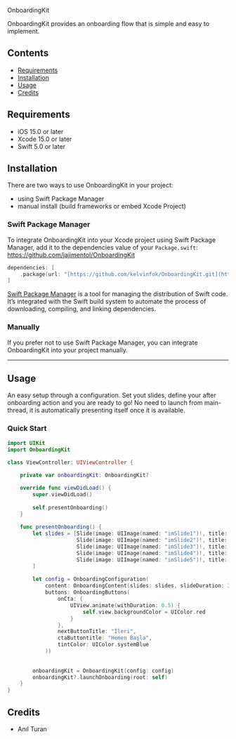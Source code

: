 OnboardingKit

OnboardingKit provides an onboarding flow that is simple and easy to implement.

## Contents

- [Requirements](#requirements)
- [Installation](#installation)
- [Usage](#usage)
- [Credits](#credits)

## Requirements

- iOS 15.0 or later
- Xcode 15.0 or later
- Swift 5.0 or later


## Installation
There are two ways to use OnboardingKit in your project:
- using Swift Package Manager
- manual install (build frameworks or embed Xcode Project)

### Swift Package Manager

To integrate OnboardingKit into your Xcode project using Swift Package Manager, add it to the dependencies value of your `Package.swift`:
https://github.com/jajimentol/OnboardingKit
```swift
dependencies: [
    .package(url: "[https://github.com/kelvinfok/OnboardingKit.git](https://github.com/jajimentol/OnboardingKit)", .upToNextMajor(from: "1.0.0"))
]
```

[Swift Package Manager](https://swift.org/package-manager/) is a tool for managing the distribution of Swift code. It’s integrated with the Swift build system to automate the process of downloading, compiling, and linking dependencies.

### Manually

If you prefer not to use Swift Package Manager, you can integrate OnboardingKit into your project manually.

---

## Usage

An easy setup through a configuration. Set yout slides, define your after onboarding action and you are ready to go!
No need to launch from main-thread, it is automatically presenting itself once it is available.

### Quick Start

```swift
import UIKit
import OnboardingKit

class ViewController: UIViewController {
    
    private var onboardingKit: OnboardingKit?

    override func viewDidLoad() {
        super.viewDidLoad()
        
        self.presentOnboarding()
    }
    
    func presentOnboarding() {
        let slides = [Slide(image: UIImage(named: "imSlide1")!, title: "Personalized Offers at 40,000+ places"),
                      Slide(image: UIImage(named: "imSlide2")!, title: "Stack your rewards every time you pay"),
                      Slide(image: UIImage(named: "imSlide3")!, title: "Enjoy exclusive deals and discounts"),
                      Slide(image: UIImage(named: "imSlide4")!, title: "Earn cashback on every purchase"),
                      Slide(image: UIImage(named: "imSlide5")!, title: "Save and earn with every transaction")
        ]
        
        let config = OnboardingConfiguration(
            content: OnboardingContent(slides: slides, slideDuration: 3, shouldLoop: false),
            buttons: OnboardingButtons(
                onCta: {
                    UIView.animate(withDuration: 0.5) {
                        self.view.backgroundColor = UIColor.red
                    }
                },
                nextButtonTitle: "İleri",
                ctaButtontitle: "Hemen Başla",
                tintColor: UIColor.systemBlue
            ))
        
        
        onboardingKit = OnboardingKit(config: config)
        onboardingKit?.launchOnboarding(root: self)
    }
}


```

## Credits

- Anıl Turan
